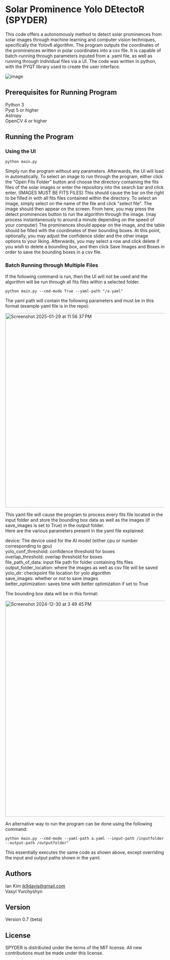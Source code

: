# Solar Prominence Yolo DEtectoR (SPYDER)

This code offers a autonomously method to detect solar prominences from solar images through machine learning and computer vision techniques, specifically the Yolov6 algorithm. The program outputs the coordinates of the prominences written in polar coordinates into a csv file. It is capable of batch-running through parameters inputed from a .yaml file, as well as running through individual files via a UI. The code was written in python, with the PYQT library used to create the user interface. 

![image](https://github.com/user-attachments/assets/76ef54cb-a821-4d98-a8ac-60fea6f14996)

## Prerequisites for Running Program

Python 3  
Pyqt 5 or higher  
Astropy  
OpenCV  4 or higher  

## Running the Program

### Using the UI

```
python main.py
```

Simply run the program without any parameters. Afterwards, the UI will load in automatically. To select an image to run through the program, either click the "Open Fits Folder" button and choose the directory containing the fits files of the solar images or enter the repository into the search bar and click enter. (IMAGES MUST BE FITS FILES) This should cause the bar on the right to be filled in with all fits files contained within the directory. To select an image, simply select on the name of the file and click "select file". The image should then appear on the screen. From here, you may press the detect prominences button to run the algorithm through the image. (may process instantaneously to around a minute depending on the speed of your computer) The prominences should appear on the image, and the table should be filled with the coordinates of their bounding boxes. At this point, optionally, you may adjust the confidence slider and the other image options to your liking. Afterwards, you may select a row and click delete if you wish to delete a bounding box, and then click Save Images and Boxes in order to save the bounding boxes in a csv file. 

### Batch Running through Multiple Files

If the following command is run, then the UI will not be used and the algorithm will be run through all fits files within a selected folder. 

```
python main.py --cmd-mode True --yaml-path "/a.yaml"
```
The yaml path will contain the following parameters and must be in this format (example yaml file is in the repo):  

<img width="612" alt="Screenshot 2025-01-29 at 11 56 37 PM" src="https://github.com/user-attachments/assets/0e916c70-e943-4467-9d7f-089604de207a" />  

This yaml file will cause the program to process every fits file located in the input folder and store the bounding box data as well as the images (if save_images is set to True) in the output folder.  
Here are the various parameters present in the yaml file explained:  
  
device: The device used for the AI model (either cpu or number corresponding to gpu)  
yolo_conf_threshold: confidence threshold for boxes  
overlap_threshold: overlap threshold for boxes  
file_path_of_data: input file path for folder containing fits files  
output_folder_location: where the images as well as csv file will be saved  
yolo_dir: checkpoint file location for yolo algorithm  
save_images: whether or not to save images  
better_optimization: saves time with better optimization if set to True  
  
  
The bounding box data will be in this format:

<img width="680" alt="Screenshot 2024-12-30 at 3 49 45 PM" src="https://github.com/user-attachments/assets/8f4c942f-bfc5-405d-be4c-90bc2eb87149" />

An alternative way to run the program can be done using the following command: 

```
python main.py --cmd-mode --yaml-path a.yaml --input-path /inputfolder --output-path /outputfolder"
```

This essentially executes the same code as shown above, except overriding the input and output paths shown in the yaml. 

## Authors
Ian Kim  ik9davis@gmail.com  
Vasyl Yurchyshyn  

## Version

Version 0.7 (beta)

## License

SPYDER is distributed under the terms of the MIT license. All new contributions must be made under this license.  
